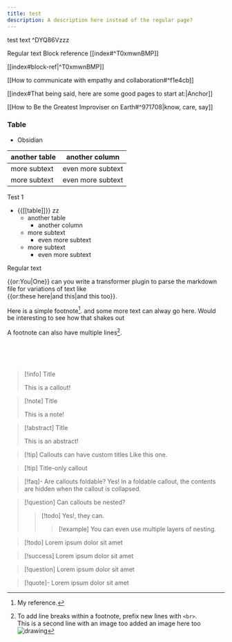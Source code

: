 ```yaml
---
title: test
description: A description here instead of the regular page?
---
```

test text ^DYQ86Vzzz

Regular text
Block reference [[index#^T0xmwnBMP]]

[[index#block-ref|^T0xmwnBMP]]

[[How to communicate with empathy and collaboration#^f1e4cb]]


[[index#That being said, here are some good pages to start at:|Anchor]]

[[How to Be the Greatest Improviser on Earth#^971708|know, care, say]]

### Table
- Obsidian

| another table | another column    |
|---------------|-------------------|
| more subtext  | even more subtext |
| more subtext  | even more subtext |

Test 1
- {{[[table]]}} zz
    - another table
        - another column
    - more subtext
        - even more subtext
    - more subtext
        - even more subtext

Regular text

{{or:You|One}}
can you write a transformer plugin to parse the markdown file for variations of text like  
{{or:these here|and this|and this too}}.

Here is a simple footnote[^1]. and some more text can alway go here. Would be interesting to see how that shakes out

A footnote can also have multiple lines[^2].

[^1]: My reference.
[^2]: To add line breaks within a footnote, prefix new lines with `<br>`.<br>This is a second line with an image too added an image here too <br><img src="https://edwardtufte.github.io/tufte-css/img/rhino.png" alt="drawing" />


<br>
<br>
<br>



> [!info] Title
> 
> This is a callout!

> [!note] Title
> 
> This is a note!

> [!abstract] Title
> 
> This is an abstract!

> [!tip] Callouts can have custom titles
> Like this one.

> [!tip] Title-only callout

> [!faq]- Are callouts foldable?
> Yes! In a foldable callout, the contents are hidden when the callout is collapsed.

> [!question] Can callouts be nested?
> > [!todo] Yes!, they can.
> > > [!example]  You can even use multiple layers of nesting.

> [!todo]
> Lorem ipsum dolor sit amet

> [!success]
> Lorem ipsum dolor sit amet

> [!question]
> Lorem ipsum dolor sit amet

> [!quote]-
> Lorem ipsum dolor sit amet